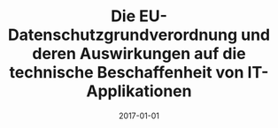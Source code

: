 ---
abstract: ''
authors:
- Herbert Schindelka
date: '2017-01-01'
featured: false
links:
- name: Publik
  url: https://publik.tuwien.ac.at/showentry.php?ID=267524&lang=1
publication_types:
- '7'
publishDate: '2017-01-01'
title: Die EU-Datenschutzgrundverordnung und deren Auswirkungen auf die technische
  Beschaffenheit von IT-Applikationen
url_pdf: ''
---